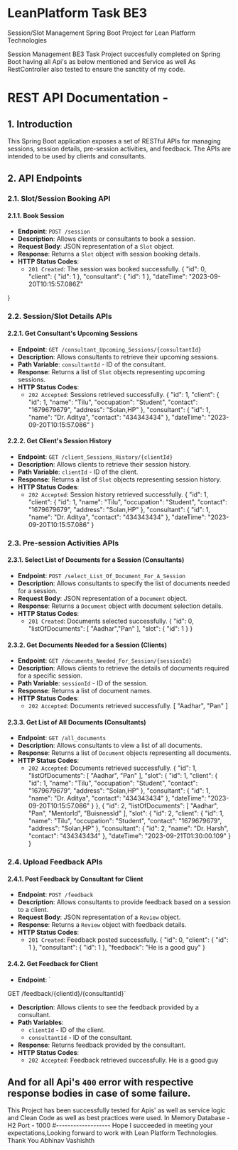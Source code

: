 # LeanPlatform Task BE3
Session/Slot Management Spring Boot Project for Lean Platform Technologies

Session Management BE3 Task Project succesfully completed on Spring Boot having all Api's as below mentioned and Service as well As RestController also tested to ensure the sanctity of my code.

# REST API Documentation -

## 1. Introduction

This Spring Boot application exposes a set of RESTful APIs for managing sessions, session details, pre-session activities, and feedback. The APIs are intended to be used by clients and consultants.

## 2. API Endpoints

### 2.1. Slot/Session Booking API

#### 2.1.1. Book Session

- **Endpoint**: `POST /session`
- **Description**: Allows clients or consultants to book a session.
- **Request Body**: JSON representation of a `Slot` object.
- **Response**: Returns a `Slot` object with session booking details.
- **HTTP Status Codes**:
  - `201 Created`: The session was booked successfully.
  {
  "id": 0,
  "client": {
    "id": 1
  },
  "consultant": {
    "id": 1
  },
  "dateTime": "2023-09-20T10:15:57.086Z"

}

### 2.2. Session/Slot Details APIs

#### 2.2.1. Get Consultant's Upcoming Sessions

- **Endpoint**: `GET /consultant_Upcoming_Sessions/{consultantId}`
- **Description**: Allows consultants to retrieve their upcoming sessions.
- **Path Variable**: `consultantId` - ID of the consultant.
- **Response**: Returns a list of `Slot` objects representing upcoming sessions.
- **HTTP Status Codes**:
  - `202 Accepted`: Sessions retrieved successfully.
{
    "id": 1,
    "client": {
      "id": 1,
      "name": "Tilu",
      "occupation": "Student",
      "contact": "1679679679",
      "address": "Solan,HP"
    },
    "consultant": {
      "id": 1,
      "name": "Dr. Aditya",
      "contact": "434343434"
    },
    "dateTime": "2023-09-20T10:15:57.086"
  }


#### 2.2.2. Get Client's Session History

- **Endpoint**: `GET /client_Sessions_History/{clientId}`
- **Description**: Allows clients to retrieve their session history.
- **Path Variable**: `clientId` - ID of the client.
- **Response**: Returns a list of `Slot` objects representing session history.
- **HTTP Status Codes**:
  - `202 Accepted`: Session history retrieved successfully.
  {
    "id": 1,
    "client": {
      "id": 1,
      "name": "Tilu",
      "occupation": "Student",
      "contact": "1679679679",
      "address": "Solan,HP"
    },
    "consultant": {
      "id": 1,
      "name": "Dr. Aditya",
      "contact": "434343434"
    },
    "dateTime": "2023-09-20T10:15:57.086"
  }


### 2.3. Pre-session Activities APIs

#### 2.3.1. Select List of Documents for a Session (Consultants)

- **Endpoint**: `POST /select_List_Of_Document_For_A_Session`
- **Description**: Allows consultants to specify the list of documents needed for a session.
- **Request Body**: JSON representation of a `Document` object.
- **Response**: Returns a `Document` object with document selection details.
- **HTTP Status Codes**:
  - `201 Created`: Documents selected successfully.
{
  "id": 0,
  "listOfDocuments": [
"Aadhar","Pan"
],
  "slot": {
    "id": 1
  }
}


#### 2.3.2. Get Documents Needed for a Session (Clients)

- **Endpoint**: `GET /documents_Needed_For_Session/{sessionId}`
- **Description**: Allows clients to retrieve the details of documents required for a specific session.
- **Path Variable**: `sessionId` - ID of the session.
- **Response**: Returns a list of document names.
- **HTTP Status Codes**:
  - `202 Accepted`: Documents retrieved successfully.
 [ "Aadhar", "Pan" ]


#### 2.3.3. Get List of All Documents (Consultants)

- **Endpoint**: `GET /all_documents`
- **Description**: Allows consultants to view a list of all documents.
- **Response**: Returns a list of `Document` objects representing all documents.
- **HTTP Status Codes**:
  - `202 Accepted`: Documents retrieved successfully.
{
    "id": 1,
    "listOfDocuments": [
      "Aadhar",
      "Pan"
    ],
    "slot": {
      "id": 1,
      "client": {
        "id": 1,
        "name": "Tilu",
        "occupation": "Student",
        "contact": "1679679679",
        "address": "Solan,HP"
      },
      "consultant": {
        "id": 1,
        "name": "Dr. Aditya",
        "contact": "434343434"
      },
      "dateTime": "2023-09-20T10:15:57.086"
    }
  },
  {
    "id": 2,
    "listOfDocuments": [
      "Aadhar",
      "Pan",
      "MentorId",
      "BuisnessId"
    ],
    "slot": {
      "id": 2,
      "client": {
        "id": 1,
        "name": "Tilu",
        "occupation": "Student",
        "contact": "1679679679",
        "address": "Solan,HP"
      },
      "consultant": {
        "id": 2,
        "name": "Dr. Harsh",
        "contact": "434343434"
      },
      "dateTime": "2023-09-21T01:30:00.109"
    }
  }

### 2.4. Upload Feedback APIs

#### 2.4.1. Post Feedback by Consultant for Client

- **Endpoint**: `POST /feedback`
- **Description**: Allows consultants to provide feedback based on a session to a client.
- **Request Body**: JSON representation of a `Review` object.
- **Response**: Returns a `Review` object with feedback details.
- **HTTP Status Codes**:
  - `201 Created`: Feedback posted successfully.
{
  "id": 0,
  "client": {
    "id": 1
  },
  "consultant": {
    "id": 1
  },
  "feedback": "He is a good guy"
}

#### 2.4.2. Get Feedback for Client

- **Endpoint**: `

GET /feedback/{clientId}/{consultantId}`
- **Description**: Allows clients to see the feedback provided by a consultant.
- **Path Variables**:
  - `clientId` - ID of the client.
  - `consultantId` - ID of the consultant.
- **Response**: Returns feedback provided by the consultant.
- **HTTP Status Codes**:
  - `202 Accepted`: Feedback retrieved successfully.
He is a good guy

And for all Api's `400` error with respective response bodies in case of some failure.
---
This Project has been successfully tested for Apis' as well as service logic and Clean Code as well as best practices were used.
In Memory Database - H2
Port - 1000
#-------------------
Hope I succeeded in meeting your expectations,Looking forward to work with Lean Platform Technologies.
Thank You
Abhinav Vashishth
